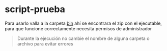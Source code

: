 # script-prueba

Para usarlo valla a la carpeta [bin](https://github.com/Akihiro93/script-prueba/tree/main/bin) ahí se encontrara el zip con el ejecutable, para que funcione correctamente necesita permisos de administrador

> Durante la ejecución no cambie el nombre de alguna carpeta o archivo para evitar errores
